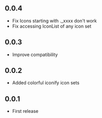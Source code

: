 ## 0.0.4

- Fix Icons starting with .\_xxxx don't work
- Fix accessing IconList of any icon set

## 0.0.3

- Improve compatibility

## 0.0.2

- Added colorful iconify icon sets

## 0.0.1

- First release
